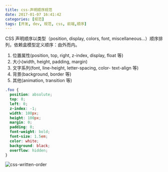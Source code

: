 ```yaml
---
title: css-声明顺序规范
date: 2017-01-07 16:41:42
categories: [规范]
tags: [开发, dev, 规范, css, 前端,顺序]
---
```


CSS 声明顺序以类型（position, display, colors, font, miscellaneous…）顺序排列，依赖盒模型定义顺序：由外而内。

1.  位置属性(position, top, right, z-index, display, float 等)
2.  大小(width, height, padding, margin)
3.  文字系列(font, line-height, letter-spacing, color- text-align 等)
4.  背景(background, border 等)
5.  其他(animation, transition 等)

```scss
.foo {
  position: absolute;
  top: 0;
  left: 0;
  z-index: -1;
  width: 100px;
  height: 100px;
  margin: 0;
  padding: 0;
  font-weight: bold;
  font-size: 1.5em;
  color: white;
  background: black;
  overflow: hidden;
}
```

![css-written-order](http://images.shejidaren.com/wp-content/uploads/2013/09/css-written-order.png)

